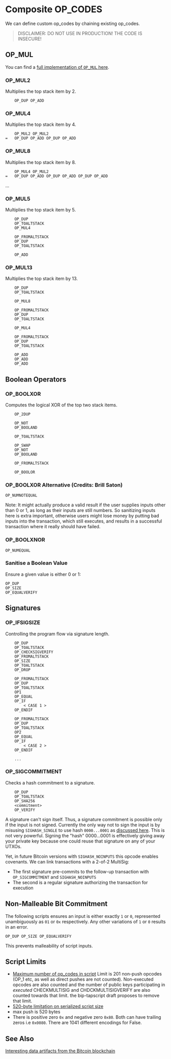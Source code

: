 # Composite OP_CODES

We can define custom op_codes by chaining existing op_codes. 

> DISCLAIMER: DO NOT USE IN PRODUCTION! THE CODE IS INSECURE!

## OP_MUL

You can find a [full implementation of `OP_MUL` here](op_mul.md).

### OP_MUL2
Multiplies the top stack item by 2.
```
	OP_DUP OP_ADD
```

### OP_MUL4
Multiplies the top stack item by 4.
```
	OP_MUL2 OP_MUL2
=	OP_DUP OP_ADD OP_DUP OP_ADD
```

### OP_MUL8
Multiplies the top stack item by 8.
```
	OP_MUL4 OP_MUL2
=	OP_DUP OP_ADD OP_DUP OP_ADD OP_DUP OP_ADD
```

...

### OP_MUL5
Multiplies the top stack item by 5.
```
	OP_DUP
	OP_TOALTSTACK
	OP_MUL4

	OP_FROMALTSTACK
	OP_DUP
	OP_TOALTSTACK

	OP_ADD
```

### OP_MUL13
Multiplies the top stack item by 13.
```
	OP_DUP
	OP_TOALTSTACK

	OP_MUL8

	OP_FROMALTSTACK
	OP_DUP
	OP_TOALTSTACK

	OP_MUL4

	OP_FROMALTSTACK
	OP_DUP
	OP_TOALTSTACK

	OP_ADD
	OP_ADD
	OP_ADD
```

## Boolean Operators

### OP_BOOLXOR
Computes the logical XOR of the top two stack items.

```
	OP_2DUP

	OP_NOT
	OP_BOOLAND

	OP_TOALTSTACK

	OP_SWAP
	OP_NOT
	OP_BOOLAND

	OP_FROMALTSTACK

	OP_BOOLOR
```

### OP_BOOLXOR Alternative (Credits: Brill Saton)
```
OP_NUMNOTEQUAL
```

Note: It might actually produce a valid result if the user supplies inputs other than 0 or 1, as long as their inputs are still numbers. So sanitizing inputs here is extra important, otherwise users might lose money by putting bad inputs into the transaction, which still executes, and results in a successful transaction where it really should have failed.

### OP_BOOLXNOR
```
OP_NUMEQUAL
```


### Sanitise a Boolean Value
Ensure a given value is either 0 or 1:

```
OP_DUP 
OP_SIZE 
OP_EQUALVERIFY
```


## Signatures

 
### OP_IFSIGSIZE

Controlling the program flow via signature length.

```
	OP_DUP
	OP_TOALTSTACK
	OP_CHECKSIGVERIFY
	OP_FROMALTSTACK
	OP_SIZE
	OP_TOALTSTACK
	OP_DROP

	OP_FROMALTSTACK
	OP_DUP
	OP_TOALTSTACK
	OP1
	OP_EQUAL
	OP_IF
		< CASE 1 >
	OP_ENDIF

	OP_FROMALTSTACK
	OP_DUP
	OP_TOALTSTACK
	OP2
	OP_EQUAL
	OP_IF
		< CASE 2 >
	OP_ENDIF
	
	...
```

### OP_SIGCOMMITMENT
Checks a hash commitment to a signature.

```
	OP_DUP
	OP_TOALTSTACK
	OP_SHA256
	<commitment>
	OP_VERIFY
```
A signature can't sign itself. Thus, a signature commitment is possible only if the input is not signed. Currently the only way not to sign the input is by misusing `SIGHASH_SINGLE` to use hash `0000...0001` as [discussed here](https://bitcointalk.org/index.php?topic=260595.0). This is not very powerful. Signing the "hash" 0000...0001 is effectively giving away your private key because one could reuse that signature on any of your UTXOs.

 Yet, in future Bitcoin versions with `SIGHASH_NOINPUTS` this opcode enables covenants. We can link transactions with a 2-of-2 MultiSig:

- The first signature pre-commits to the follow-up transaction with `OP_SIGCOMMITMENT` and `SIGHASH_NOINPUTS`
- The second is a regular signature authorizing the transaction for execution 

## Non-Malleable Bit Commitment 
The following scripts ensures an input is either exactly `1` or `0`, represented unambiguously as `01` or `0x` respectively. Any other variations of `1` or `0` results in an error.
```
OP_DUP OP_SIZE OP_EQUALVERIFY
```
This prevents malleability of script inputs.

## Script Limits

- [Maximum number of op_codes in script](https://bitcoin.stackexchange.com/questions/38230/maximum-number-of-op-codes-in-script) Limit is 201 non-push opcodes (OP_1 etc, as well as direct pushes are not counted). Non-executed opcodes are also counted and the number of public keys participating in *executed* CHECKMULTISIG and CHDCKMULTISIGVERIFY are also counted towards that limit. the bip-tapscript draft proposes to remove that limit.
- [520-byte limitation on serialized script size](https://github.com/bitcoin/bips/blob/master/bip-0016.mediawiki#520-byte-limitation-on-serialized-script-size)
- max push is 520 bytes
- There is positive zero `0x` and negative zero `0x80`. Both can have trailing zeros i.e `0x0080`. There are 1041 different encodings for False.

## See Also 

[Interesting data artifacts from the Bitcoin blockchain](https://github.com/kristovatlas/interesting-bitcoin-data)
